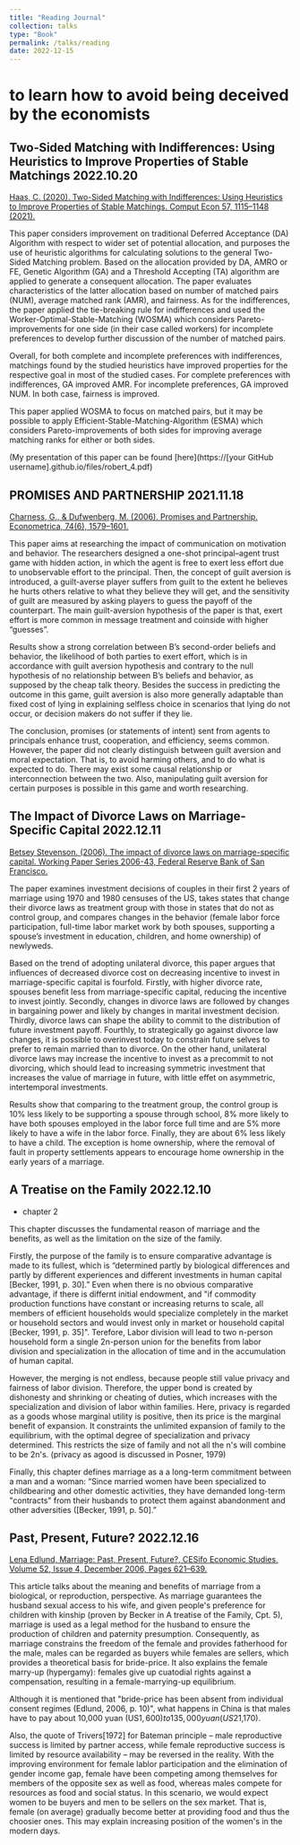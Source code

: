 ```yaml
---
title: "Reading Journal"
collection: talks
type: "Book"
permalink: /talks/reading
date: 2022-12-15
---
```

# to learn how to avoid being deceived by the economists

## Two‑Sided Matching with Indifferences: Using Heuristics to Improve Properties of Stable Matchings 2022.10.20

[Haas, C. (2020). Two-Sided Matching with Indifferences: Using Heuristics to Improve Properties of Stable Matchings. Comput Econ 57, 1115–1148 (2021).](https://doi.org/10.1007/s10614-020-10006-4)

This paper considers improvement on traditional Deferred Acceptance (DA) Algorithm with respect to wider set of potential allocation, and purposes the use of heuristic algorithms for calculating solutions to the general Two-Sided Matching problem. Based on the allocation provided by DA, AMRO or FE, Genetic Algorithm (GA) and a Threshold Accepting (TA) algorithm are applied to generate a consequent allocation. The paper evaluates characteristics of the latter allocation based on number of matched pairs (NUM), average matched rank (AMR), and fairness. As for the indifferences, the paper applied the tie-breaking rule for indifferences and used the Worker-Optimal-Stable-Matching (WOSMA) which considers Pareto-improvements for one side (in their case called workers) for incomplete preferences to develop further discussion of the number of matched pairs.

Overall, for both complete and incomplete preferences with indifferences, matchings found by the studied heuristics have improved properties for the respective goal in most of the studied cases. For complete preferences with indifferences, GA improved AMR. For incomplete preferences, GA improved NUM. In both case, fairness is improved.

This paper applied WOSMA to focus on matched pairs, but it may be possible to apply Efficient-Stable-Matching-Algorithm (ESMA) which considers Pareto-improvements of both sides for improving average matching ranks for either or both sides.

(My presentation of this paper can be found [here](https://[your GitHub username].github.io/files/robert_4.pdf)

## PROMISES AND PARTNERSHIP 2021.11.18
[Charness, G., & Dufwenberg, M. (2006). Promises and Partnership. Econometrica, 74(6), 1579–1601.](http://www.jstor.org/stable/4123084)

This paper aims at researching the impact of communication on motivation and behavior. The researchers designed a one-shot principal–agent trust game with hidden action, in which the agent is free to exert less effort due to unobservable effort to the principal. Then, the concept of guilt aversion is introduced, a guilt-averse player suffers from guilt to the extent he believes he hurts others relative to what they believe they will get, and the sensitivity of guilt are measured by asking players to guess the payoff of the counterpart. The main guilt-aversion hypothesis of the paper is that, exert effort is more common in message treatment and coinside with higher “guesses”. 

Results show a strong correlation between B’s second-order beliefs and behavior, the likelihood of both parties to exert effort, which is in accordance with guilt aversion hypothesis and contrary to the null hypothesis of no relationship between B’s beliefs and behavior, as supposed by the cheap talk theory. Besides the success in predicting the outcome in this game, guilt aversion is also more generally adaptable than fixed cost of lying in explaining selfless choice in scenarios that lying do not occur, or decision makers do not suffer if they lie. 

The conclusion, promises (or statements of intent) sent from agents to principals enhance trust, cooperation, and efficiency, seems common. However, the paper did not clearly distinguish between guilt aversion and moral expectation. That is, to avoid harming others, and to do what is expected to do. There may exist some causal relationship or interconnection between the two. Also, manipulating guilt aversion for certain purposes is possible in this game and worth researching.


## The Impact of Divorce Laws on Marriage-Specific Capital 2022.12.11
[Betsey Stevenson. (2006). The impact of divorce laws on marriage-specific capital. Working Paper Series 2006-43, Federal Reserve Bank of San Francisco.](https://ideas.repec.org/p/fip/fedfwp/2006-43.html)

The paper examines investment decisions of couples in their first 2 years of marriage using 1970 and 1980 censuses of the US, takes states that change their divorce laws as treatment group with those in states that do not as control group, and compares changes in the behavior (female labor force participation, full-time labor market work by both spouses, supporting a spouse’s investment in education, children, and home ownership) of newlyweds.

Based on the trend of adopting unilateral divorce, this paper argues that influences of decreased divorce cost on decreasing incentive to invest in marriage-specific capital is fourfold. Firstly, with higher divorce rate, spouses benefit less from marriage-specific capital, reducing the incentive to invest jointly. Secondly, changes in divorce laws are followed by changes in bargaining power and likely by changes in marital investment decision. Thirdly, divorce laws can shape the ability to commit to the distribution of future investment payoff. Fourthly, to strategically go against divorce law changes, it is possible to overinvest today to constrain future selves to prefer to remain married than to divorce. On the other hand, unilateral divorce laws may increase the incentive to invest as a precommit to not divorcing, which should lead to increasing symmetric investment that increases the value of marriage in future, with little effet on asymmetric, intertemporal investments.

Results show that comparing to the treatment group, the control group is 10% less likely to be supporting a spouse through school, 8% more likely to have both spouses employed in the labor force full time and are 5% more likely to have a wife in the labor force. Finally, they are about 6% less likely to have a child. The exception is home ownership, where the removal of fault in property settlements appears to encourage home ownership in the early years of a marriage.

## A Treatise on the Family 2022.12.10

* chapter 2

This chapter discusses the fundamental reason of marriage and the benefits, as well as the limitation on the size of the family. 

Firstly, the purpose of the family is to ensure comparative advantage is made to its fullest, which is “determined partly by biological differences and partly by different experiences and different investments in human capital [Becker, 1991, p. 30].” Even when there is no obvious comparative advantage, if there is differnt initial endowment, and "if commodity production functions have constant or increasing returns to scale, all members of efficient households would specialize completely in the market or household sectors and would invest only in market or household capital [Becker, 1991, p. 35]". Terefore, Labor division will lead to two n-person household form a single 2n-person union for the benefits from labor division and specialization in the allocation of time and in the accumulation of human capital. 

However, the merging is not endless, because people still value privacy and fairness of labor division. Therefore, the upper bond is created by dishonesty and shrinking or cheating of duties, which increases with the specialization and division of labor within families. Here, privacy is regarded as a goods whose marginal utility is positive, then its price is the marginal benefit of expansion. It constraints the unlimited expansion of family to the equilibrium, with the optimal degree of specialization and privacy determined. This restricts the size of family and not all the n's will combine to be 2n's.  (privacy as agood is discussed in Posner, 1979)

Finally, this chapter defines marriage as a a long-term commitment between a man and a woman: “Since married women have been specialized to childbearing and other domestic activities, they have demanded long-term "contracts" from their husbands to protect them against abandonment and other adversities ([Becker, 1991, p. 50].” 


##  Past, Present, Future? 2022.12.16
[Lena Edlund, Marriage: Past, Present, Future?, CESifo Economic Studies, Volume 52, Issue 4, December 2006, Pages 621–639.](https://doi.org/10.1093/cesifo/ifl016)

This article talks about the meaning and benefits of marriage from a biological, or reproduction, perspective. As marriage guarantees the husband sexual access to his wife, and given people's preference for children with kinship (proven by Becker in A treatise of the Family, Cpt. 5), marriage is used as a legal method for the husband to ensure the production of children and paternity presumption. Consequently, as marriage constrains the freedom of the female and provides fatherhood for the male, males can be regarded as buyers while females are sellers, which provides a theoretical basis for bride-price. It also explains the female marry-up (hypergamy): females give up cuatodial rights against a compensation, resulting in a female-marrying-up equilibrium. 

Although it is mentioned that "bride-price has been absent from individual consent regimes (Edlund, 2006, p. 10)", what happens in China is that males have to pay about 10,000 yuan (US$1,600) to 135,000 yuan (US$21,170). 

Also, the quote of Trivers[1972] for Bateman principle – male reproductive success is limited by partner access, while female reproductive success is limited by resource availability – may be reversed in the reality. With the improving environment for female lablor participation and the elimination of gender income gap, female have been competing among themselves for members of the opposite sex as well as food, whereas males compete for resources as food and social status. In this scenario, we would expect women to be buyers and men to be sellers on the sex market. That is, female (on average) gradually become better at providing food and thus the choosier ones. This may explain increasing position of the women's in the modern days. 
